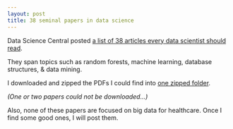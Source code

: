 ```yaml
---
layout: post
title: 38 seminal papers in data science
---
```


Data Science Central posted [a list of 38 articles every data scientist should read](http://www.datasciencecentral.com/profiles/blogs/30-seminal-articles-every-data-scientist-should-read?utm_content=buffer6caff&utm_medium=social&utm_source=twitter.com&utm_campaign=buffer).

They span topics such as random forests, machine learning, database structures, & data mining.

I downloaded and zipped the PDFs I could find into [one zipped folder](/assets/files/papers_datascience.zip).

*(One or two papers could not be downloaded...)*

Also, none of these papers are focused on big data for healthcare. Once I find some good ones, I will post them.
